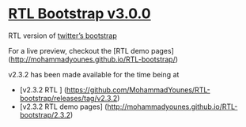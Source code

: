# [RTL Bootstrap v3.0.0](https://github.com/MohammadYounes/RTL-bootstrap)


RTL version of [twitter’s bootstrap]( https://github.com/twbs/bootstrap)

For a live preview, checkout the [RTL demo pages] (http://mohammadyounes.github.io/RTL-bootstrap/)

v2.3.2 has been made available for the time being at

 * [v2.3.2 RTL ] (https://github.com/MohammadYounes/RTL-bootstrap/releases/tag/v2.3.2) 
 * [v2.3.2 RTL demo pages] (http://mohammadyounes.github.io/RTL-bootstrap/2.3.2)


